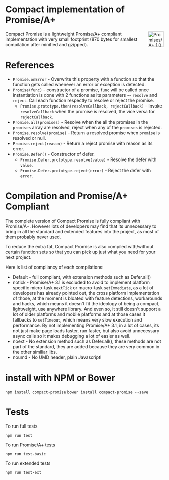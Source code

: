 # Compact implementation of Promise/A+

[<img align="right" alt="Promises/A+ 1.0 compliant" src="https://rawgit.com/promises-aplus/promises-spec/master/logo.svg" width="50" valign="baseline">](http://promisesaplus.com/)

Compact Promise is a lightweight Promise/A+ compliant implementation with very small footprint (870 bytes for smallest compilation after minified and gzipped).

# References

* `Promise.onError` - Overwrite this property with a function so that the function gets called whenever an error or exception is detected.
* `Promise(func)` - constructor of a promise, `func` will be called once instantiation is done with 2 functions as its parameters -- `resolve` and `reject`. Call each function respectly to resolve or reject the promise.
    * `Promise.prototype.then(resolveCallback, rejectCallback)` - Invoke `resolveCallback` when the promise is resolved, the vice versa for `rejectCallback`.
* `Promise.all(promises)` - Resolve when the all the promises in the `promises` array are resolved, reject when any of the `promises` is rejected.
* `Promise.resolve(promise)` - Return a resolved promise when `promise` is resolved or null.
* `Promise.reject(reason)` - Return a reject promise with reason as its error.
* `Promise.Defer()` - Constructor of defer.
    * `Promise.Defer.prototype.resolve(value)` - Resolve the defer with `value`.
    * `Promise.Defer.prototype.reject(error)` - Reject the defer with `error`.

# Compilation and Promise/A+ Compliant

The complete version of Compact Promise is fully compliant with Promise/A+. However lots of developers may find that its unnecessary to bring in all the standard and extended features into the project, as most of them probably never used.

To reduce the extra fat, Compact Promise is also compiled with/without certain function sets so that you can pick up just what you need for your next project. 

Here is list of compliancy of each compilations:

* Default - full compliant, with extension methods such as Defer.all()
* notick - Promise/A+ 3.1 is excluded to avoid to implement platform specific micro-task `nextTick` or macro-task `setImmediate`, as a lot of developers has already pointed out, the cross platform implementation of those, at the moment is bloated with feature detections, workarounds and hacks, which means it doesn't fit the ideology of being a compact, lightweight, use anywhere library. And even so, it still doesn't support a lot of older platforms and mobile platforms and at those cases it fallbacks to `setTimeout`, which means very slow execution and performance. By not implementing Promise/A+ 3.1, in a lot of cases, its not just make page loads faster, run faster, but also avoid unnecessary async calls so it makes debugging a lot of easier as well.
* noext - No extension method such as Defer.all(), these methods are not part of the standard, they are added because they are very common in the other similiar libs.
* noumd - No UMD header, plain Javascript!

# install with NPM or Bower

`npm install compact-promise`
`bower install compact-promise --save`

# Tests

To run full tests

`npm run test`

To run Promise/A+ tests

`npm run test-basic`

To run extended tests

`npm run test-ext`

